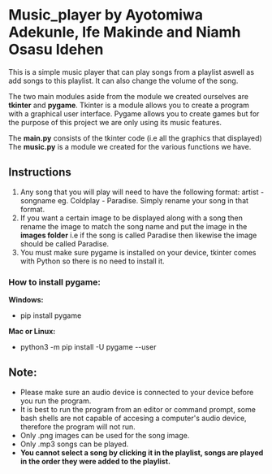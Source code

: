 # Music_player by Ayotomiwa Adekunle, Ife Makinde and Niamh Osasu Idehen

This is a simple music player that can play songs from a playlist aswell as add songs to this playlist.
It can also change the volume of the song.

The two main modules aside from the module we created ourselves are **tkinter** and **pygame**.
Tkinter is a module allows you to create a program with a graphical user interface.
Pygame allows you to create games but for the purpose of this project we are only using its music features.

The **main.py** consists of the tkinter code (i.e all the graphics that displayed)
The **music.py** is a module we created for the various functions we have.

## **Instructions**
1. Any song that you will play will need to have the following format: artist - songname eg. Coldplay - Paradise. Simply rename your song in that format.
2. If you want a certain image to be displayed along with a song then rename the image to match the song name and put the image in the **images folder**
   i.e if the song is called Paradise then likewise the image should be called Paradise.
3. You must make sure pygame is installed on your device, tkinter comes with Python so there is no need to install it.

### How to install pygame:
**Windows:**
  * pip install pygame

**Mac or Linux:**
  * python3 -m pip install -U pygame --user

## **Note:**
* Please make sure an audio device is connected to your device before you run the program.
* It is best to run the program from an editor or command prompt, some bash shells are not capable of accesing a computer's
  audio device, therefore the program will not run.
* Only .png images can be used for the song image.
* Only .mp3 songs can be played.
* **You cannot select a song by clicking it in the playlist, songs are played in the order they were added to the playlist.**
